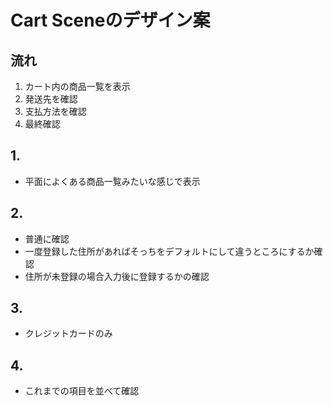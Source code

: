 # Cart Sceneのデザイン案

## 流れ

1. カート内の商品一覧を表示
2. 発送先を確認
3. 支払方法を確認
4. 最終確認

## 1.

* 平面によくある商品一覧みたいな感じで表示

## 2.

* 普通に確認
* 一度登録した住所があればそっちをデフォルトにして違うところにするか確認
* 住所が未登録の場合入力後に登録するかの確認

## 3.

* クレジットカードのみ

## 4.

* これまでの項目を並べて確認
